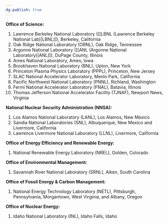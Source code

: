 ```yaml
---
dg-publish: true
---
```

**Office of Science:**

1. Lawrence Berkeley National Laboratory ([[LBNL (Lawrence Berkeley National Lab)|LBNL]]), Berkeley, California
2. Oak Ridge National Laboratory (ORNL), Oak Ridge, Tennessee
3. Argonne National Laboratory ([[ANL (Argonne National Laboratory)|ANL]]), DuPage County, Illinois
4. Ames National Laboratory, Ames, Iowa
5. Brookhaven National Laboratory (BNL), Upton, New York
6. Princeton Plasma Physics Laboratory (PPPL), Princeton, New Jersey
7. SLAC National Accelerator Laboratory, Menlo Park, California
8. Pacific Northwest National Laboratory (PNNL), Richland, Washington
9. Fermi National Accelerator Laboratory (FNAL), Batavia, Illinois
10. Thomas Jefferson National Accelerator Facility (TJNAF), Newport News, Virginia

**National Nuclear Security Administration (NNSA):**

1. Los Alamos National Laboratory (LANL), Los Alamos, New Mexico
2. Sandia National Laboratories (SNL), Albuquerque, New Mexico and Livermore, California
3. Lawrence Livermore National Laboratory (LLNL), Livermore, California

**Office of Energy Efficiency and Renewable Energy:**

1. National Renewable Energy Laboratory (NREL), Golden, Colorado

**Office of Environmental Management:**

1. Savannah River National Laboratory (SRNL), Aiken, South Carolina

**Office of Fossil Energy & Carbon Management:**

1. National Energy Technology Laboratory (NETL), Pittsburgh, Pennsylvania, Morgantown, West Virginia, and Albany, Oregon

**Office of Nuclear Energy:**

1. Idaho National Laboratory (INL), Idaho Falls, Idaho